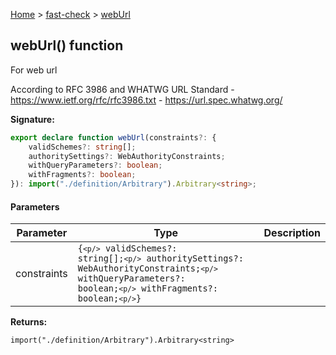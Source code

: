 [Home](/) &gt; [fast-check](../fast-check.md) &gt; [webUrl](webUrl.md)

## webUrl() function

For web url

According to RFC 3986 and WHATWG URL Standard - https://www.ietf.org/rfc/rfc3986.txt - https://url.spec.whatwg.org/

<b>Signature:</b>

```typescript
export declare function webUrl(constraints?: {
    validSchemes?: string[];
    authoritySettings?: WebAuthorityConstraints;
    withQueryParameters?: boolean;
    withFragments?: boolean;
}): import("./definition/Arbitrary").Arbitrary<string>;
```

#### Parameters

|  Parameter | Type | Description |
|  --- | --- | --- |
|  constraints | <code>{`<p/>`    validSchemes?: string[];`<p/>`    authoritySettings?: WebAuthorityConstraints;`<p/>`    withQueryParameters?: boolean;`<p/>`    withFragments?: boolean;`<p/>`}</code> |  |

<b>Returns:</b>

`import("./definition/Arbitrary").Arbitrary<string>`

